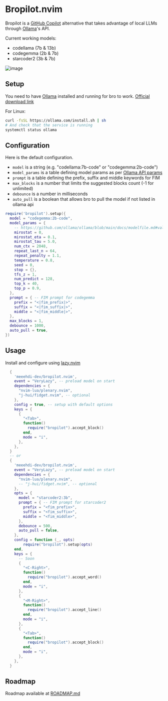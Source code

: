 # Bropilot.nvim

Bropilot is a [GitHub Copilot](https://github.com/github/copilot.vim) alternative that takes advantage of local LLMs through [Ollama](https://ollama.com/)'s API.

Current working models:
- codellama (7b & 13b)
- codegemma (2b & 7b)
- starcoder2 (3b & 7b)


![image](https://github.com/meeehdi-dev/bropilot.nvim/assets/3422399/ff18e6c8-691f-48ea-8f71-5f187a35b89a)



## Setup

You need to have [Ollama](https://ollama.com/) installed and running for bro to work.
[Official download link](https://ollama.com/download)

For Linux:
```sh
curl -fsSL https://ollama.com/install.sh | sh
# And check that the service is running
systemctl status ollama
```

## Configuration

Here is the default configuration.

- `model` is a string (e.g. "codellama:7b-code" or "codegemma:2b-code")
- `model_params` is a table defining model params as per [Ollama API params](https://github.com/ollama/ollama/blob/main/docs/modelfile.md#valid-parameters-and-values)
- `prompt` is a table defining the prefix, suffix and middle keywords for FIM
- `max_blocks` is a number that limits the suggested blocks count (-1 for unlimited)
- `debounce` is a number in milliseconds
- `auto_pull` is a boolean that allows bro to pull the model if not listed in ollama api

```lua
require('bropilot').setup({
  model = "codegemma:2b-code",
  model_params = {
    -- https://github.com/ollama/ollama/blob/main/docs/modelfile.md#valid-parameters-and-values
    mirostat = 0,
    mirostat_eta = 0.1,
    mirostat_tau = 5.0,
    num_ctx = 2048,
    repeat_last_n = 64,
    repeat_penalty = 1.1,
    temperature = 0.8,
    seed = 0,
    stop = {},
    tfs_z = 1,
    num_predict = 128,
    top_k = 40,
    top_p = 0.9,
  },
  prompt = { -- FIM prompt for codegemma
    prefix = "<|fim_prefix|>",
    suffix = "<|fim_suffix|>",
    middle = "<|fim_middle|>",
  },
  max_blocks = 1,
  debounce = 1000,
  auto_pull = true,
})
```

## Usage

Install and configure using [lazy.nvim](https://github.com/folke/lazy.nvim)
```lua
  {
    'meeehdi-dev/bropilot.nvim',
    event = "VeryLazy", -- preload model on start
    dependencies = {
      "nvim-lua/plenary.nvim",
      "j-hui/fidget.nvim", -- optional
    },
    config = true, -- setup with default options
    keys = {
      {
        "<Tab>",
        function()
          require("bropilot").accept_block()
        end,
        mode = "i",
      },
    },
  }
  -- or
  {
    'meeehdi-dev/bropilot.nvim',
    event = "VeryLazy", -- preload model on start
    dependencies = {
      "nvim-lua/plenary.nvim",
      -- "j-hui/fidget.nvim", -- optional
    },
    opts = {
      model = "starcoder2:3b",
      prompt = { -- FIM prompt for starcoder2
        prefix = "<fim_prefix>",
        suffix = "<fim_suffix>",
        middle = "<fim_middle>",
      },
      debounce = 500,
      auto_pull = false,
    },
    config = function (_, opts)
        require("bropilot").setup(opts)
    end,
    keys = {
      -- Soon
      {
        "<C-Right>",
        function()
          require("bropilot").accept_word()
        end,
        mode = "i",
      },
      {
        "<M-Right>",
        function()
          require("bropilot").accept_line()
        end,
        mode = "i",
      },
      {
        "<Tab>",
        function()
          require("bropilot").accept_block()
        end,
        mode = "i",
      },
    },
  }
```

## Roadmap

Roadmap available at [ROADMAP.md](https://github.com/meeehdi-dev/bropilot.nvim/blob/main/ROADMAP.md)
